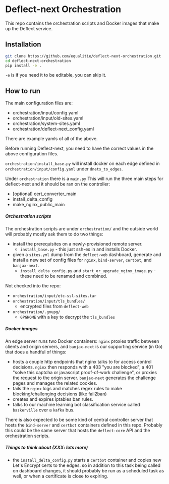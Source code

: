 # Deflect-next Orchestration

This repo contains the orchestration scripts and Docker images that make up the
Deflect service.

## Installation
```bash
git clone https://github.com/equalitie/deflect-next-orchestration.git
cd deflect-next-orchestration
pip install -e .
```
`-e` is if you need it to be editable, you can skip it.

## How to run
The main configuration files are:
- orchestration/input/config.yaml
- orchestration/input/old-sites.yaml
- orchestration/system-sites.yaml
- orchestration/deflect-next_config.yaml

There are example yamls of all of the above.

Before running Deflect-next, you need to have the correct values in the above configuration files.

`orchestration/install_base.py` will install docker on each edge defined in `orchestration/input/config.yaml` under `dnets_to_edges`.

Under `orchestration` there is a `main.py`
This will run the three main steps for deflect-next and it should be ran on the controller:
- [optional] cert_converter_main
- install_delta_config
- make_nginx_public_main


##### Orchestration scripts

The orchestration scripts are under `orchestration/` and the outside world will
probably mostly ask them to do two things:
  * install the prerequisites on a newly-provisioned remote server.
    * `install_base.py` - this just ssh-es in and installs Docker.
  * given a `sites.yml` dump from the `deflect-web` dashboard, generate and
    install a new set of config files for `nginx`, `bind-server`, `certbot`,
    and `banjax-next`.
    * `install_delta_config.py` and `start_or_upgrade_nginx_image.py` - these
      need to be renamed and combined.

Not checked into the repo:
  * `orchestration/input/etc-ssl-sites.tar`
  * `orchestration/input/tls_bundles/`
    * encrypted files from `deflect-web`
  * `orchestration/.gnupg/`
    * `GPGHOME` with a key to decrypt the `tls_bundles`

##### Docker images

An edge server runs two Docker containers: `nginx` proxies traffic between
clients and origin servers, and `banjax-next` is our supporting service (in Go)
that does a handful of things:
  * hosts a couple http endpoints that nginx talks to for access control
    decisions. `nginx` then responds with a 403 "you are blocked", a 401 "solve
    this captcha or javascript proof-of-work challenge", or proxies the request
    to the origin server. `banjax-next` generates the challenge pages and manages
    the related cookies.
  * tails the `nginx` logs and matches regex rules to make blocking/challenging
    decisions (like fail2ban)
  * creates and expires iptables ban rules.
  * talks to our machine learning bot classification service called `baskerville`
    over a `kafka` bus.

There is also expected to be some kind of central controller server that hosts
the `bind-server` and `certbot` containers defined in this repo. Probably this
could be the same server that hosts the `deflect-core` API and the
orchestration scripts.

##### Things to think about (XXX: lots more)
* the `install_delta_config.py` starts a `certbot` container and copies new
  Let's Encrypt certs to the edges. so in addition to this task being called on
  dashboard changes, it should probably be run as a scheduled task as well, or
  when a certificate is close to expiring.
